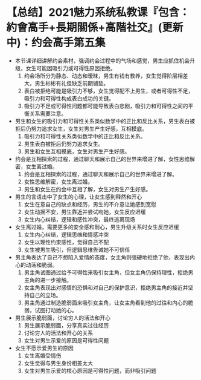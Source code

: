 # 【总结】2021魅力系统私教课『包含：約會高手+長期關係+高階社交』(更新中)：约会高手第五集

-   本节课详细讲解约会素材，强调约会过程中的气场和感觉，男生应抓住机会升级，女生可能因吸引力或可得性原因拒绝。
    1.  约会场所分为静态、动态和暧昧，男生有钱有教养，女生觉得阶层相差大，男生彬彬有礼但缺乏前期铺垫。
    2.  表白被拒绝可能是吸引力不够，女生觉得配不上男生，或者可得性不足，吸引力和可得性构成表白成功的关键。
    3.  吸引力不足或可得性问题都可能导致表白悲剧，吸引力和可得性之间的平衡关系需要注意。
-   男生和女生的吸引力和可得性关系类似数学中的正比和反比关系，男生表白被拒后仍努力追求女生，女生对男生产生好感，互相摸底。
    1.  吸引力和可得性关系类似数学中的正比和反比关系。
    2.  男生表白被拒后仍努力追求女生。
    3.  男生和女生互相摸底，女生对男生产生好感。
-   约会是互相探索的过程，通过聊天和展示自己的世界来增进了解，女性思维解密，女生离过婚。
    1.  约会是互相探索的过程，通过聊天和展示自己的世界来增进了解。
    2.  女性思维解密，女生离过婚。
    3.  男生和女生在约会中互相了解，女生对男生产生好感。
-   男生的言语击中了女生的心理，让女生感到释然和开心
    1.  女生在意自己的缺点和经历，男生的不介意让她感到宽慰
    2.  女生动摇不安，男生靠近并尝试吻她，女生反应迟缓
    3.  女生内心纠结，逻辑和感性冲突，最终逃离现场
-   女生离过婚，需要更多的安全感和耐心，男生升级关系时女生反应迟缓
    1.  女生内心纠结，逻辑思维和情感冲突
    2.  女生以理性约束感性，觉得自己不配
    3.  女生被男生吸引，但逻辑思维告诫她不可信任
-   男主角表达了自己不想陷入爱情的态度，女主角则强硬地拒绝了他，表现出内心的动荡和脆弱。
    1.  男主角试图通过给予可得性来吸引女主角，但女主角仍保持理性，拒绝男主角的进一步接触。
    2.  女主角表现出对感情的恐惧和对自己的保护意识，拒绝男主角的接近并坚持自己的立场。
    3.  男主角通过制造脆弱面来吸引女主角，让女主角看到他的过往和内心的脆弱，试图打动她的心。
-   男生展示脆弱面，讨论穷人的活法和开心
    1.  男生展示脆弱面，分享真实过往经历
    2.  讨论穷人的活法和开心的关系
    3.  女生对男生示爱的原因是可得性问题
-   女生不愿示爱男生的原因
    1.  女生离婚受情伤
    2.  女生觉得与男生身份相差太大
    3.  女生对男生示爱的核心原因是可得性问题，而非吸引问题